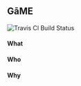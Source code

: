 ## GāME
![Travis CI Build Status](https://travis-ci.org/DudeWheresMySemiColon/Legacy.svg)
#### What
#### Who
#### Why